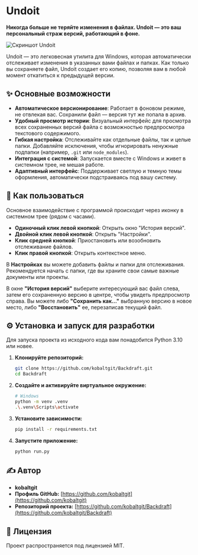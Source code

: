 # Undoit

**Никогда больше не теряйте изменения в файлах. Undoit — это ваш персональный страж версий, работающий в фоне.**

![Скриншот Undoit](https://i.ibb.co/DPTC4dzq/2025-08-27-181233.png)

Undoit — это легковесная утилита для Windows, которая автоматически отслеживает изменения в указанных вами файлах и папках. Как только вы сохраняете файл, Undoit создает его копию, позволяя вам в любой момент откатиться к предыдущей версии.

## ✨ Основные возможности

*   **Автоматическое версионирование**: Работает в фоновом режиме, не отвлекая вас. Сохранили файл — версия тут же попала в архив.
*   **Удобный просмотр истории**: Визуальный интерфейс для просмотра всех сохраненных версий файла с возможностью предпросмотра текстового содержимого.
*   **Гибкая настройка**: Отслеживайте как отдельные файлы, так и целые папки. Добавляйте исключения, чтобы игнорировать ненужные подпапки (например, `.git` или `node_modules`).
*   **Интеграция с системой**: Запускается вместе с Windows и живет в системном трее, не мешая работе.
*   **Адаптивный интерфейс**: Поддерживает светлую и темную темы оформления, автоматически подстраиваясь под вашу систему.

## 🚀 Как пользоваться

Основное взаимодействие с программой происходит через иконку в системном трее (рядом с часами).

*   **Одиночный клик левой кнопкой**: Открыть окно "История версий".
*   **Двойной клик левой кнопкой**: Открыть "Настройки".
*   **Клик средней кнопкой**: Приостановить или возобновить отслеживание файлов.
*   **Клик правой кнопкой**: Открыть контекстное меню.

В **Настройках** вы можете добавить файлы и папки для отслеживания. Рекомендуется начать с папки, где вы храните свои самые важные документы или проекты.

В окне **"История версий"** выберите интересующий вас файл слева, затем его сохраненную версию в центре, чтобы увидеть предпросмотр справа. Вы можете либо **"Сохранить как..."** выбранную версию в новое место, либо **"Восстановить"** ее, перезаписав текущий файл.

## ⚙️ Установка и запуск для разработки

Для запуска проекта из исходного кода вам понадобится Python 3.10 или новее.

1.  **Клонируйте репозиторий:**
    ```bash
    git clone https://github.com/kobaltgit/Backdraft.git
    cd Backdraft
    ```

2.  **Создайте и активируйте виртуальное окружение:**
    ```bash
    # Windows
    python -m venv .venv
    .\.venv\Scripts\activate
    ```

3.  **Установите зависимости:**
    ```bash
    pip install -r requirements.txt
    ```

4.  **Запустите приложение:**
    ```bash
    python run.py
    ```

## ✍️ Автор

*   **kobaltgit**
*   **Профиль GitHub:** [https://github.com/kobaltgit](https://github.com/kobaltgit)
*   **Репозиторий проекта:** [https://github.com/kobaltgit/Backdraft](https://github.com/kobaltgit/Backdraft)

## 📄 Лицензия

Проект распространяется под лицензией MIT.